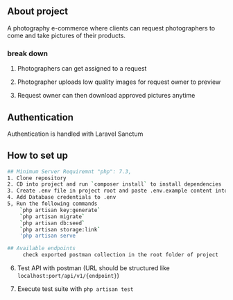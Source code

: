 
## About project

A photography e-commerce where clients can request photographers to come and take pictures of their products.

### break down
1. Photographers can get assigned to a request

2. Photographer uploads low quality images for request owner to preview

3. Request owner can then download approved pictures anytime

## Authentication

Authentication is handled with Laravel Sanctum

## How to set up

```sh
## Minimum Server Requiremnt "php": 7.3,
1. Clone repository
2. CD into project and run `composer install` to install dependencies
3. Create .env file in project root and paste .env.example content into .env
4. Add Database credentials to .env
5, Run the following commands
    `php artisan key:generate`
    `php artisan migrate`
    `php artisan db:seed`
    `php artisan storage:link`
    'php artisan serve`
```

```sh
## Available endpoints
     check exported postman collection in the root folder of project
```
6. Test API with postman (URL should be structured like `localhost:port/api/v1/{endpoint}`)

7. Execute test suite with `php artisan test`